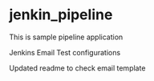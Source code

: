 # jenkin_pipeline
This is sample pipeline application

Jenkins Email Test configurations

Updated readme to check email template

